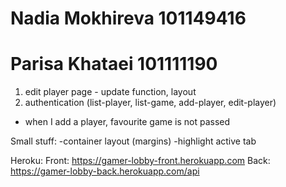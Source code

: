 # Nadia Mokhireva 101149416
# Parisa Khataei 101111190

1. edit player page - update function, layout
2. authentication (list-player, list-game, add-player, edit-player)

* when I add a player, favourite game is not passed

Small stuff:
-container layout (margins)
-highlight active tab

Heroku:
Front: https://gamer-lobby-front.herokuapp.com
Back: https://gamer-lobby-back.herokuapp.com/api 